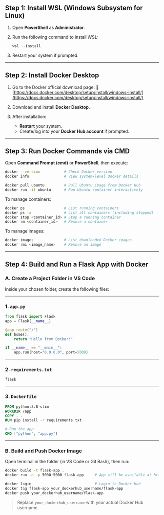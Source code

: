 ## **Step 1: Install WSL (Windows Subsystem for Linux)**

1. Open **PowerShell** as **Administrator**.
2. Run the following command to install WSL:

   ```powershell
   wsl --install
   ```
3. Restart your system if prompted.

---

## **Step 2: Install Docker Desktop**

1. Go to the Docker official download page:
   🔗 [https://docs.docker.com/desktop/setup/install/windows-install/](https://docs.docker.com/desktop/setup/install/windows-install/)
2. Download and install **Docker Desktop**.
3. After installation:

   * **Restart** your system.
   * Create/log into your **Docker Hub account** if prompted.

---

## **Step 3: Run Docker Commands via CMD**

Open **Command Prompt (cmd)** or **PowerShell**, then execute:

```bash
docker --version           # Check Docker version
docker info                # View system-level Docker details

docker pull ubuntu         # Pull Ubuntu image from Docker Hub
docker run -it ubuntu      # Run Ubuntu container interactively
```

To manage containers:

```bash
docker ps                  # List running containers
docker ps -a               # List all containers (including stopped)
docker stop <container_id> # Stop a running container
docker rm <container_id>   # Remove a container
```

To manage images:

```bash
docker images              # List downloaded Docker images
docker rmi <image_name>    # Remove an image
```

---

## **Step 4: Build and Run a Flask App with Docker**

### A. Create a Project Folder in VS Code

Inside your chosen folder, create the following files:

---

### 1. `app.py`

```python
from flask import Flask
app = Flask(__name__)

@app.route("/")
def home():
    return "Hello from Docker!"

if __name__ == "__main__":
    app.run(host="0.0.0.0", port=5000)
```

---

### 2. `requirements.txt`

```
flask
```

---

### 3. `Dockerfile`

```Dockerfile
FROM python:3.8-slim
WORKDIR /app
COPY . .
RUN pip install -r requirements.txt

# Run the app
CMD ["python", "app.py"]
```

---

### B. Build and Push Docker Image

Open terminal in the folder (in VS Code or Git Bash), then run:

```bash
docker build -t flask-app .
docker run -d -p 5000:5000 flask-app     # App will be available at http://localhost:5000

docker login                             # Login to Docker Hub
docker tag flask-app your_dockerhub_username/flask-app
docker push your_dockerhub_username/flask-app
```

> Replace `your_dockerhub_username` with your actual Docker Hub username.
